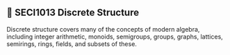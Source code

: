 ## 🧮 SECI1013 Discrete Structure
Discrete structure covers many of the concepts of modern algebra, including integer arithmetic, monoids, semigroups, groups, graphs, lattices, semirings, rings, fields, and subsets of these.
